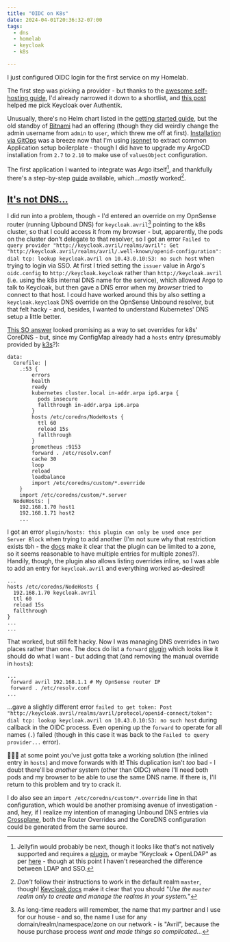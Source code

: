 ```yaml
---
title: "OIDC on K8s"
date: 2024-04-01T20:36:32-07:00
tags:
  - dns
  - homelab
  - keycloak
  - k8s

---
```

I just configured OIDC login for the first service on my Homelab.
<!--more-->
The first step was picking a provider - but thanks to the [awesome self-hosting guide](https://github.com/awesome-foss/awesome-sysadmin?tab=readme-ov-file#identity-management---single-sign-on-sso), I'd already narrowed it down to a shortlist, and [this post](https://old.reddit.com/r/selfhosted/comments/ub7dvb/authentik_or_keycloak/) helped me pick Keycloak over Authentik.

Unusually, there's no Helm chart listed in the [getting started guide](https://www.keycloak.org/getting-started/getting-started-kube), but the old standby of [Bitnami](https://github.com/bitnami/charts/tree/main/bitnami/keycloak) had an offering (though they did weirdly change the admin username from `admin` to `user`, which threw me off at first). [Installation via GitOps](https://gitea.scubbo.org/scubbo/helm-charts/commit/1d56a131b71315fb3c1fb2a3b2b39d099b0f605d) was a breeze now that I'm using [jsonnet](https://jsonnet.org/) to extract common Application setup boilerplate - though I did have to upgrade my ArgoCD installation from `2.7` to `2.10` to make use of `valuesObject` configuration.

The first application I wanted to integrate was Argo itself[^jellyfin-plugin], and thankfully there's a step-by-step [guide](https://argo-cd.readthedocs.io/en/stable/operator-manual/user-management/keycloak/) available, which..._mostly_ worked[^realm].

## [It's not DNS...](https://www.cyberciti.biz/media/new/cms/2017/04/dns.jpg)

I did run into a problem, though - I'd entered an override on my OpnSense router (running Upbound DNS) for `keycloak.avril`[^avril] pointing to the k8s cluster, so that I could access it from my browser - but, apparently, the pods on the cluster don't delegate to that resolver, so I got an error `Failed to query provider "http://keycloak.avril/realms/avril": Get "http://keycloak.avril/realms/avril/.well-known/openid-configuration": dial tcp: lookup keycloak.avril on 10.43.0.10:53: no such host` when trying to login via SSO. At first I tried setting the `issuer` value in Argo's `oidc.config` to `http://keycloak.keycloak` rather than `http://keycloak.avril` (i.e. using the k8s internal DNS name for the service), which allowed Argo to talk to Keycloak, but then gave a DNS error when my _browser_ tried to connect to that host. I could have worked around this by also setting a `keycloak.keycloak` DNS override on the OpnSense Unbound resolver, but that felt hacky - and, besides, I wanted to understand Kubernetes' DNS setup a little better.

[This SO answer](https://stackoverflow.com/a/65338650/1040915) looked promising as a way to set overrides for k8s' CoreDNS - but, since my ConfigMap already had a `hosts` entry (presumably provided by [k3s](https://k3s.io/)?):

```
data:
  Corefile: |
    .:53 {
        errors
        health
        ready
        kubernetes cluster.local in-addr.arpa ip6.arpa {
          pods insecure
          fallthrough in-addr.arpa ip6.arpa
        }
        hosts /etc/coredns/NodeHosts {
          ttl 60
          reload 15s
          fallthrough
        }
        prometheus :9153
        forward . /etc/resolv.conf
        cache 30
        loop
        reload
        loadbalance
        import /etc/coredns/custom/*.override
    }
    import /etc/coredns/custom/*.server
  NodeHosts: |
    192.168.1.70 host1
    192.168.1.71 host2
    ...
```

I got an error `plugin/hosts: this plugin can only be used once per Server Block` when trying to add another (I'm not sure why that restriction exists tbh - the [docs](https://coredns.io/plugins/hosts/) make it clear that the plugin can be limited to a zone, so it seems reasonable to have multiple entries for multiple zones?). Handily, though, the plugin also allows listing overrides inline, so I was able to add an entry for `keycloak.avril` and everything worked as-desired!

```
...
hosts /etc/coredns/NodeHosts {
  192.168.1.70 keycloak.avril
  ttl 60
  reload 15s
  fallthrough
}
...
...
```

That worked, but still felt hacky. Now I was managing DNS overrides in two places rather than one. The docs do list a `forward` [plugin](https://coredns.io/manual/configuration/#forwarding) which looks like it should do what I want - but adding that (and removing the manual override in `hosts`):

```
...
 forward avril 192.168.1.1 # My OpnSense router IP
 forward . /etc/resolv.conf
...
```

...gave a slightly different error `failed to get token: Post "http://keycloak.avril/realms/avril/protocol/openid-connect/token": dial tcp: lookup keycloak.avril on 10.43.0.10:53: no such host` during callback in the OIDC process. Even opening up the `forward` to operate for all names (`.`) failed (though in this case it was back to the `Failed to query provider...` error).

🤷🏻‍♂️ at some point you've just gotta take a working solution (the inlined entry in `hosts`) and move forwards with it! This duplication isn't _too_ bad - I doubt there'll be _another_ system (other than OIDC) where I'll need both pods and my browser to be able to use the same DNS name. If there is, I'll return to this problem and try to crack it.

I do also see an `import /etc/coredns/custom/*.override` line in that configuration, which would be another promising avenue of investigation - and, hey, if I realize my intention of managing Unbound DNS entries via [Crossplane](https://www.crossplane.io/), both the Router Overrides and the CoreDNS configuration could be generated from the same source.


[^jellyfin-plugin]: Jellyfin would probably be next, though it looks like that's not natively supported and requires a [plugin](https://github.com/9p4/jellyfin-plugin-sso), or maybe "Keycloak + OpenLDAP" as per [here](https://old.reddit.com/r/selfhosted/comments/ed1z9e/sso_with_authorization_for_jellyfin_ombi_sonarr/fbffkfp/) - though at this point I haven't researched the difference between LDAP and SSO.
[^realm]: _Don't_ follow their instructions to work in the default realm `master`, though! [Keycloak docs](https://www.keycloak.org/docs/latest/server_admin/#the-master-realm) make it clear that you should "_Use the `master` realm only to create and manage the realms in your system._"
[^avril]: As long-time readers will remember, the name that my partner and I use for our house - and so, the name I use for any domain/realm/namespace/zone on our network - is "Avril", because the house purchase process _went and made things so complicated..._
